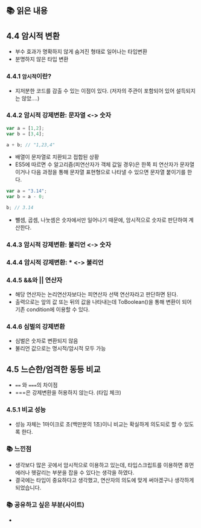 ## 📚 읽은 내용

## 4.4 암시적 변환
- 부수 효과가 명확하지 않게 숨겨진 형태로 일어나는 타입변환
- 분명하지 않은 타입 변환

### 4.4.1 `암시적`이란?

- 지저분한 코드를 감출 수 있는 이점이 있다. (저자의 주관이 포함되어 있어 설득되지는 않았....)

### 4.4.2 암시적 강제변환: 문자열 <-> 숫자
```javascript
var a = [1,2];
var b = [3,4];

a + b; // "1,23,4"
```
- 배열이 문자열로 치환되고 접합된 상황
- ES5에 따르면 수 알고리즘(피연산자가 객체 값일 경우)은 한쪽 피 연산자가 문자열이거나 다음 과정을 통해 문자열 표현형으로 나타낼 수 있으면 문자열 붙이기를 한다.

```javascript
var a = "3.14";
var b = a - 0;

b; // 3.14
```

- 뺄셈, 곱셈, 나눗셈은 숫자에서만 일어나기 때문에, 암시적으로 숫자로 판단하여 계산한다.

### 4.4.3 암시적 강제변환: 불리언 <-> 숫자
### 4.4.4 암시적 강제변환: * <-> 불리언

### 4.4.5 &&와 || 연산자
- 해당 연산자는 논리연산자보다는 피연산자 선택 연산자라고 판단하면 된다.
- 출력으로는 앞의 값 또는 뒤의 값을 나타내는데 ToBoolean()을 통해 변환이 되어 기존 condition에 이용할 수 있다.

### 4.4.6 심벌의 강제변환
- 심벌은 숫자로 변환되지 않음
- 불리언 값으로는 명시적/암시적 모두 가능

## 4.5 느슨한/엄격한 동등 비교
- `==` 와 `===`의 차이점
- ===은 강제변환을 허용하지 않는다. (타입 체크)

### 4.5.1 비교 성능
- 성능 자체는 1마이크로 초(백만분의 1초)이니 비교는 확실하게 의도되로 할 수 있도록 한다.

### 📚 느낀점
- 생각보다 많은 곳에서 암시적으로 이용하고 있는데, 타입스크립트를 이용하면 휴먼에러나 헷갈리는 부분을 잡을 수 있다는 생각을 하였다.
- 결국에는 타입이 중요하다고 생각했고, 연산자의 의도에 맞게 써야겠구나 생각하게 되었습니다.

### 📚 공유하고 싶은 부분(사이트)
- 